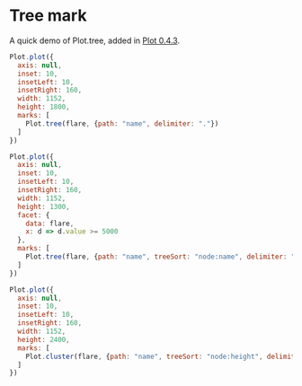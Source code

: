 # Tree mark

A quick demo of Plot.tree, added in [Plot 0.4.3](https://github.com/observablehq/plot/blob/main/CHANGELOG.md#043).

```js
Plot.plot({
  axis: null,
  inset: 10,
  insetLeft: 10,
  insetRight: 160,
  width: 1152,
  height: 1800,
  marks: [
    Plot.tree(flare, {path: "name", delimiter: "."})
  ]
})
```

```js
Plot.plot({
  axis: null,
  inset: 10,
  insetLeft: 10,
  insetRight: 160,
  width: 1152,
  height: 1300,
  facet: {
    data: flare,
    x: d => d.value >= 5000
  },
  marks: [
    Plot.tree(flare, {path: "name", treeSort: "node:name", delimiter: "."})
  ]
})
```

```js
Plot.plot({
  axis: null,
  inset: 10,
  insetLeft: 10,
  insetRight: 160,
  width: 1152,
  height: 2400,
  marks: [
    Plot.cluster(flare, {path: "name", treeSort: "node:height", delimiter: "."})
  ]
})
```
